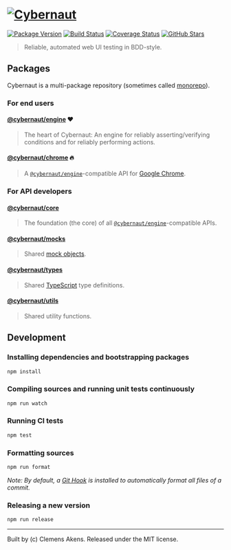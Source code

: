 # [![Cybernaut][cybernaut-logo]][cybernaut-website]

[![Package Version][badge-npm-image]][badge-npm-link]
[![Build Status][badge-travis-image]][badge-travis-link]
[![Coverage Status][badge-coveralls-image]][badge-coveralls-link]
[![GitHub Stars][badge-github-image]][badge-github-link]

> Reliable, automated web UI testing in BDD-style.

## Packages

Cybernaut is a multi-package repository (sometimes called [monorepo][external-monorepo]).

### For end users

#### [@cybernaut/engine][package-engine] ❤️

> The heart of Cybernaut: An engine for reliably asserting/verifying conditions and for reliably performing actions.

#### [@cybernaut/chrome][package-chrome] 🔥

> A [`@cybernaut/engine`][package-engine]-compatible API for [Google Chrome][external-google-chrome].

### For API developers

#### [@cybernaut/core][package-core]

> The foundation (the core) of all [`@cybernaut/engine`][package-engine]-compatible APIs.

#### [@cybernaut/mocks][package-mocks]

> Shared [mock objects][external-mock-object].

#### [@cybernaut/types][package-types]

> Shared [TypeScript][external-typescript] type definitions.

#### [@cybernaut/utils][package-utils]

> Shared utility functions.

## Development

### Installing dependencies and bootstrapping packages

```sh
npm install
```

### Compiling sources and running unit tests continuously

```sh
npm run watch
```

### Running CI tests

```sh
npm test
```

### Formatting sources

```sh
npm run format
```

*Note: By default, a [Git Hook][external-git-hook] is installed to automatically format all files of a commit.*

### Releasing a new version

```sh
npm run release
```

---
Built by (c) Clemens Akens. Released under the MIT license.

[badge-npm-image]: https://img.shields.io/npm/v/@cybernaut/engine.svg
[badge-npm-link]: https://www.npmjs.com/org/cybernaut
[badge-travis-image]: https://travis-ci.org/clebert/cybernaut.svg?branch=master
[badge-travis-link]: https://travis-ci.org/clebert/cybernaut
[badge-coveralls-image]: https://coveralls.io/repos/github/clebert/cybernaut/badge.svg?branch=master
[badge-coveralls-link]: https://coveralls.io/github/clebert/cybernaut?branch=master
[badge-github-image]: https://img.shields.io/github/stars/clebert/cybernaut.svg?style=social&label=GitHub&style=plastic
[badge-github-link]: https://github.com/clebert/cybernaut

[cybernaut-logo]: https://clebert.github.io/cybernaut/logo.svg
[cybernaut-website]: https://cybernaut.js.org/

[package-chrome]: https://github.com/clebert/cybernaut/tree/master/@cybernaut/chrome
[package-core]: https://github.com/clebert/cybernaut/tree/master/@cybernaut/core
[package-engine]: https://github.com/clebert/cybernaut/tree/master/@cybernaut/engine
[package-mocks]: https://github.com/clebert/cybernaut/tree/master/@cybernaut/mocks
[package-types]: https://github.com/clebert/cybernaut/tree/master/@cybernaut/types
[package-utils]: https://github.com/clebert/cybernaut/tree/master/@cybernaut/utils

[external-git-hook]: https://git-scm.com/docs/githooks
[external-google-chrome]: https://www.google.com/chrome/
[external-mock-object]: https://en.wikipedia.org/wiki/Mock_object
[external-monorepo]: https://github.com/babel/babel/blob/master/doc/design/monorepo.md
[external-typescript]: http://www.typescriptlang.org/
